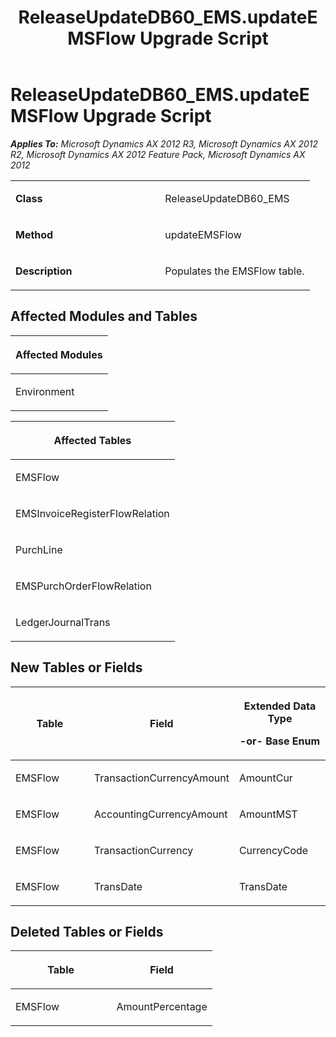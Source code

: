 ﻿---
title: ReleaseUpdateDB60_EMS.updateEMSFlow Upgrade Script
TOCTitle: ReleaseUpdateDB60_EMS.updateEMSFlow Upgrade Script
ms:assetid: c37254b8-0030-4996-89a2-b49a9fcadc77
ms:mtpsurl: https://msdn.microsoft.com/en-us/library/JJ686834(v=AX.60)
ms:contentKeyID: 49711032
ms.date: 05/18/2015
mtps_version: v=AX.60
---

# ReleaseUpdateDB60\_EMS.updateEMSFlow Upgrade Script 


_**Applies To:** Microsoft Dynamics AX 2012 R3, Microsoft Dynamics AX 2012 R2, Microsoft Dynamics AX 2012 Feature Pack, Microsoft Dynamics AX 2012_

<table>
<colgroup>
<col style="width: 50%" />
<col style="width: 50%" />
</colgroup>
<tbody>
<tr class="odd">
<td><p><strong>Class</strong></p></td>
<td><p>ReleaseUpdateDB60_EMS</p></td>
</tr>
<tr class="even">
<td><p><strong>Method</strong></p></td>
<td><p>updateEMSFlow</p></td>
</tr>
<tr class="odd">
<td><p><strong>Description</strong></p></td>
<td><p>Populates the EMSFlow table.</p></td>
</tr>
</tbody>
</table>


## Affected Modules and Tables

<table>
<colgroup>
<col style="width: 100%" />
</colgroup>
<thead>
<tr class="header">
<th><p>Affected Modules</p></th>
</tr>
</thead>
<tbody>
<tr class="odd">
<td><p>Environment</p></td>
</tr>
</tbody>
</table>


<table>
<colgroup>
<col style="width: 100%" />
</colgroup>
<thead>
<tr class="header">
<th><p>Affected Tables</p></th>
</tr>
</thead>
<tbody>
<tr class="odd">
<td><p>EMSFlow</p></td>
</tr>
<tr class="even">
<td><p>EMSInvoiceRegisterFlowRelation</p></td>
</tr>
<tr class="odd">
<td><p>PurchLine</p></td>
</tr>
<tr class="even">
<td><p>EMSPurchOrderFlowRelation</p></td>
</tr>
<tr class="odd">
<td><p>LedgerJournalTrans</p></td>
</tr>
</tbody>
</table>


## New Tables or Fields

<table>
<colgroup>
<col style="width: 33%" />
<col style="width: 33%" />
<col style="width: 33%" />
</colgroup>
<thead>
<tr class="header">
<th><p>Table</p></th>
<th><p>Field</p></th>
<th><p>Extended Data Type</p>
<p>-or- Base Enum</p></th>
</tr>
</thead>
<tbody>
<tr class="odd">
<td><p>EMSFlow</p></td>
<td><p>TransactionCurrencyAmount</p></td>
<td><p>AmountCur</p></td>
</tr>
<tr class="even">
<td><p>EMSFlow</p></td>
<td><p>AccountingCurrencyAmount</p></td>
<td><p>AmountMST</p></td>
</tr>
<tr class="odd">
<td><p>EMSFlow</p></td>
<td><p>TransactionCurrency</p></td>
<td><p>CurrencyCode</p></td>
</tr>
<tr class="even">
<td><p>EMSFlow</p></td>
<td><p>TransDate</p></td>
<td><p>TransDate</p></td>
</tr>
</tbody>
</table>


## Deleted Tables or Fields

<table>
<colgroup>
<col style="width: 50%" />
<col style="width: 50%" />
</colgroup>
<thead>
<tr class="header">
<th><p>Table</p></th>
<th><p>Field</p></th>
</tr>
</thead>
<tbody>
<tr class="odd">
<td><p>EMSFlow</p></td>
<td><p>AmountPercentage</p></td>
</tr>
</tbody>
</table>

  


